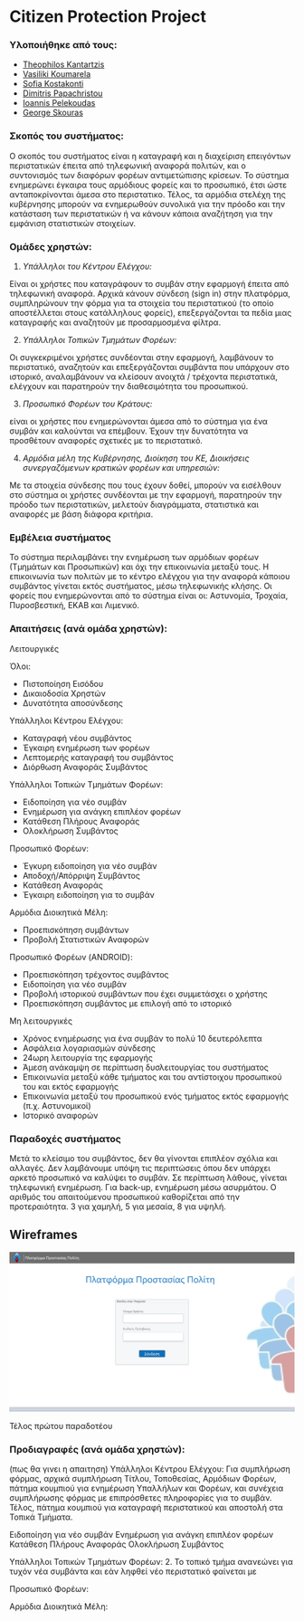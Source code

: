 # Citizen Protection Project
### Υλοποιήθηκε από τους:

* [Theophilos Kantartzis](https://github.com/TheoKant/ "Theophilos Kantartzis")
* [Vasiliki Koumarela](https://github.com/VasiaKoum/ "Vasiliki Koumarela")
* [Sofia Kostakonti](https://github.com/SofiaKstk/ "Sofia Kostakonti")
* [Dimitris Papachristou](https://github.com/dimpapac/ "Dimitris Papachristou")
* [Ioannis Pelekoudas](https://github.com/pelekoudasq/ "Ioannis Pelekoudas")
* [George Skouras](https://github.com/GaSkouras/ "George Skouras")

### Σκοπός του συστήματος:

Ο σκοπός του συστήματος είναι η καταγραφή και η διαχείριση επειγόντων περιστατικών έπειτα από τηλεφωνική αναφορά πολιτών, και ο συντονισμός των διαφόρων φορέων αντιμετώπισης κρίσεων. Το σύστημα ενημερώνει έγκαιρα τους αρμόδιους φορείς και το προσωπικό, έτσι ώστε ανταποκρίνονται άμεσα στο περιστατικο. Τέλος, τα αρμόδια στελέχη της κυβέρνησης μπορούν να ενημερωθούν συνολικά για την πρόοδο και την κατάσταση των περιστατικών ή να κάνουν κάποια αναζήτηση για την εμφάνιση στατιστικών στοιχείων.

### Ομάδες χρηστών:

1. _Υπάλληλοι του Κέντρου Ελέγχου:_ 

Είναι οι χρήστες που καταγράφουν το συμβάν στην εφαρμογή έπειτα από τηλεφωνική αναφορά. Αρχικά κάνουν σύνδεση (sign in) στην πλατφόρμα, συμπληρώνουν την φόρμα για τα στοιχεία του περιστατικού (το οποίο αποστέλλεται στους κατάλληλους φορείς), επεξεργάζονται τα πεδία μιας καταγραφής και αναζητούν με προσαρμοσμένα φίλτρα.
 
2. _Υπάλληλοι Τοπικών Τμημάτων Φορέων:_

Οι συγκεκριμένοι χρήστες συνδέονται στην εφαρμογή, λαμβάνουν το περιστατικό,  αναζητούν και επεξεργάζονται συμβάντα που υπάρχουν στο ιστορικό, αναλαμβάνουν να κλείσουν ανοιχτά / τρέχοντα περιστατικά, ελέγχουν και παρατηρούν την διαθεσιμότητα του προσωπικού.

3. _Προσωπικό Φορέων του Κράτους:_

είναι οι χρήστες που ενημερώνονται άμεσα από το σύστημα για ένα συμβάν και καλούνται να επέμβουν. Έχουν την δυνατότητα να προσθέτουν αναφορές σχετικές με το περιστατικό.

4. _Αρμόδια μέλη της Κυβέρνησης, Διοίκηση του ΚΕ, Διοικήσεις συνεργαζόμενων κρατικών φορέων και υπηρεσιών:_

Με τα στοιχεία σύνδεσης που τους έχουν δοθεί, μπορούν να εισέλθουν στο σύστημα 
οι χρήστες συνδέονται με την εφαρμογή, παρατηρούν την πρόοδο των περιστατικών, μελετούν διαγράμματα, στατιστικά και αναφορές με βάση διάφορα κριτήρια. 

### Εμβέλεια συστήματος

Το σύστημα περιλαμβάνει την ενημέρωση των αρμόδιων φορέων (Τμημάτων και Προσωπικών) και όχι την επικοινωνία μεταξύ τους.
Η επικοινωνία των πολιτών με το κέντρο ελέγχου για την αναφορά κάποιου συμβάντος γίνεται εκτός συστήματος, μέσω τηλεφωνικής κλήσης.
Οι φορείς που ενημερώνονται από το σύστημα είναι οι: Αστυνομία, Τροχαία, Πυροσβεστική,  ΕΚΑΒ και Λιμενικό. 

###  Απαιτήσεις (ανά ομάδα χρηστών):

Λειτουργικές

Όλοι:
* Πιστοποίηση Εισόδου
* Δικαιοδοσία Χρηστών
* Δυνατότητα αποσύνδεσης

Υπάλληλοι Κέντρου Ελέγχου:
* Καταγραφή νέου συμβάντος
* Έγκαιρη ενημέρωση των φορέων
* Λεπτομερής καταγραφή του συμβάντος
* Διόρθωση Αναφοράς Συμβάντος

Υπάλληλοι Τοπικών Τμημάτων Φορέων:
* Ειδοποίηση για νέο συμβάν
* Ενημέρωση για ανάγκη επιπλέον φορέων
* Κατάθεση Πλήρους Αναφοράς
* Ολοκλήρωση Συμβάντος

Προσωπικό Φορέων:
* Έγκυρη ειδοποίηση για νέο συμβάν
* Αποδοχή/Απόρριψη Συμβάντος
* Κατάθεση Αναφοράς
* Έγκαιρη ειδοποίηση για το συμβάν

Αρμόδια Διοικητικά Μέλη:
* Προεπισκόπηση συμβάντων
* Προβολή Στατιστικών Αναφορών 

Προσωπικό Φορέων (ANDROID):
*	Προεπισκόπηση τρέχοντος συμβάντος
*	Ειδοποίηση για νέο συμβάν
*	Προβολή ιστορικού συμβάντων που έχει συμμετάσχει ο χρήστης
* Προεπισκόπηση συμβάντος με επιλογή από το ιστορικό


Μη λειτουργικές
* Χρόνος ενημέρωσης για ένα συμβάν το πολύ 10 δευτερόλεπτα
* Ασφάλεια λογαριασμών σύνδεσης
* 24ωρη λειτουργία της εφαρμογής
* Άμεση ανάκαμψη σε περίπτωση δυσλειτουργίας του συστήματος  
* Επικοινωνία μεταξύ κάθε τμήματος και του αντίστοιχου προσωπικού του και εκτός εφαρμογής
* Επικοινωνία μεταξύ του προσωπικού ενός τμήματος εκτός εφαρμογής (π.χ. Αστυνομικοί)
* Ιστορικό αναφορών


### Παραδοχές συστήματος
Μετά το κλείσιμο του συμβάντος, δεν θα γίνονται επιπλέον σχόλια και αλλαγές.
Δεν λαμβάνουμε υπόψη τις περιπτώσεις όπου δεν υπάρχει αρκετό προσωπικό να καλύψει το συμβάν.
Σε περίπτωση λάθους, γίνεται τηλεφωνική ενημέρωση.
Για back-up, ενημέρωση μέσω ασυρμάτου.
Ο αριθμός του απαιτούμενου προσωπικού καθορίζεται από την προτεραιότητα. 3 για χαμηλή, 5 για μεσαία, 8 για υψηλή.


Wireframes
----------
![](wireframes/Σελίδα%20Σύνδεσης.png)


Τέλος πρώτου παραδοτέου
### Προδιαγραφές (ανά ομάδα χρηστών):
(πως θα γινει η απαιτηση)
Υπάλληλοι Κέντρου Ελέγχου:
Για συμπλήρωση φόρμας, αρχικά συμπλήρωση Τίτλου, Τοποθεσίας, Αρμόδιων Φορέων, πάτημα κουμπιού για ενημέρωση Υπαλλήλων και Φορέων, και συνέχεια συμπλήρωσης φόρμας με επιπρόσθετες πληροφορίες για το συμβάν. Τέλος, πάτημα κουμπιού για καταγραφή περιστατικού και αποστολή στα Τοπικά Τμήματα.

Ειδοποίηση για νέο συμβάν
Ενημέρωση για ανάγκη επιπλέον φορέων
Κατάθεση Πλήρους Αναφοράς
Ολοκλήρωση Συμβάντος

Υπάλληλοι Τοπικών Τμημάτων Φορέων:
2.	Το τοπικό τμήμα ανανεώνει για τυχόν νέα συμβάντα και εάν ληφθεί νέο περιστατικό φαίνεται με  

Προσωπικό Φορέων:

Αρμόδια Διοικητικά Μέλη:

